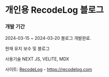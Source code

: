 # 개인용 RecodeLog 블로그

### 개발 기간

2024-03-15 ~ 2024-03-20
블로그 개발완료.

현재 유지 보수 및 블로그

사용기술
NEXT JS, VELITE, MDX

사이트: [RecodeLog](https://recodelog.com) - https://recodelog.com
